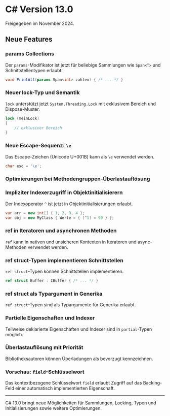 # C# Version 13.0

Freigegeben im November 2024.

## Neue Features

### params Collections
Der `params`-Modifikator ist jetzt für beliebige Sammlungen wie `Span<T>` und Schnittstellentypen erlaubt.

```csharp
void PrintAll(params Span<int> zahlen) { /* ... */ }
```

### Neuer lock-Typ und Semantik
`lock` unterstützt jetzt `System.Threading.Lock` mit exklusivem Bereich und Dispose-Muster.

```csharp
lock (meinLock)
{
    // exklusiver Bereich
}
```

### Neue Escape-Sequenz: `\e`
Das Escape-Zeichen (Unicode U+001B) kann als `\e` verwendet werden.

```csharp
char esc = '\e';
```

### Optimierungen bei Methodengruppen-Überlastauflösung

### Impliziter Indexerzugriff in Objektinitialisierern
Der Indexoperator `^` ist jetzt in Objektinitialisierungen erlaubt.

```csharp
var arr = new int[] { 1, 2, 3, 4 };
var obj = new MyClass { Werte = { [^1] = 99 } };
```

### ref in Iteratoren und asynchronen Methoden
`ref` kann in nativen und unsicheren Kontexten in Iteratoren und async-Methoden verwendet werden.

### ref struct-Typen implementieren Schnittstellen
`ref struct`-Typen können Schnittstellen implementieren.

```csharp
ref struct Buffer : IBuffer { /* ... */ }
```

### ref struct als Typargument in Generika
`ref struct`-Typen sind als Typargumente für Generika erlaubt.

### Partielle Eigenschaften und Indexer
Teilweise deklarierte Eigenschaften und Indexer sind in `partial`-Typen möglich.

### Überlastauflösung mit Priorität
Bibliotheksautoren können Überladungen als bevorzugt kennzeichnen.

### Vorschau: `field`-Schlüsselwort
Das kontextbezogene Schlüsselwort `field` erlaubt Zugriff auf das Backing-Feld einer automatisch implementierten Eigenschaft.

---

C# 13.0 bringt neue Möglichkeiten für Sammlungen, Locking, Typen und Initialisierungen sowie weitere Optimierungen.